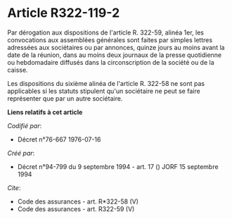 # Article R322-119-2

Par dérogation aux dispositions de l'article R. 322-59, alinéa 1er, les convocations aux assemblées générales sont faites par
simples lettres adressées aux sociétaires ou par annonces, quinze jours au moins avant la date de la réunion, dans au moins
deux journaux de la presse quotidienne ou hebdomadaire diffusés dans la circonscription de la société ou de la caisse. 

Les dispositions du sixième alinéa de l'article R. 322-58 ne sont pas applicables si les statuts stipulent qu'un sociétaire
ne peut se faire représenter que par un autre sociétaire.

**Liens relatifs à cet article**

_Codifié par_:

  - Décret n°76-667 1976-07-16

_Créé par_:

  - Décret n°94-799 du 9 septembre 1994 - art. 17 () JORF 15 septembre 1994

_Cite_:

  - Code des assurances - art. R*322-58 (V)
  - Code des assurances - art. R322-59 (V)
